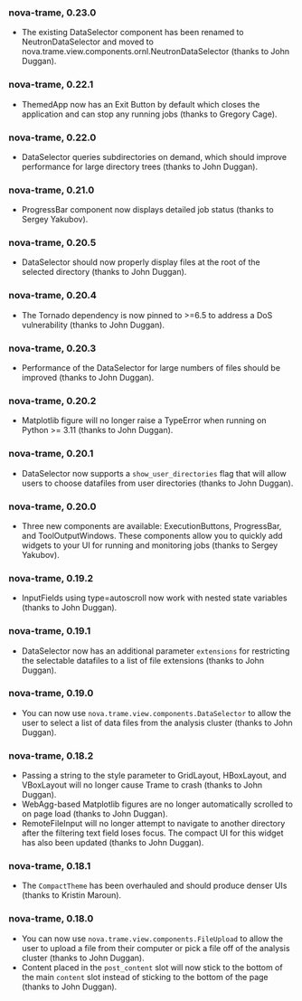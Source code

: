 ### nova-trame, 0.23.0

* The existing DataSelector component has been renamed to NeutronDataSelector and moved to nova.trame.view.components.ornl.NeutronDataSelector (thanks to John Duggan).

### nova-trame, 0.22.1

* ThemedApp now has an Exit Button by default which closes the application and can stop any running jobs (thanks to Gregory Cage).

### nova-trame, 0.22.0

* DataSelector queries subdirectories on demand, which should improve performance for large directory trees (thanks to John Duggan).

### nova-trame, 0.21.0

* ProgressBar component now displays detailed job status (thanks to Sergey Yakubov).

### nova-trame, 0.20.5

* DataSelector should now properly display files at the root of the selected directory (thanks to John Duggan).

### nova-trame, 0.20.4

* The Tornado dependency is now pinned to >=6.5 to address a DoS vulnerability (thanks to John Duggan).

### nova-trame, 0.20.3

* Performance of the DataSelector for large numbers of files should be improved (thanks to John Duggan).

### nova-trame, 0.20.2

* Matplotlib figure will no longer raise a TypeError when running on Python >= 3.11 (thanks to John Duggan).

### nova-trame, 0.20.1

* DataSelector now supports a `show_user_directories` flag that will allow users to choose datafiles from user directories (thanks to John Duggan).

### nova-trame, 0.20.0

* Three new components are available: ExecutionButtons, ProgressBar, and ToolOutputWindows. These components allow you to quickly add widgets to your UI for running and monitoring jobs (thanks to Sergey Yakubov).

### nova-trame, 0.19.2

* InputFields using type=autoscroll now work with nested state variables (thanks to John Duggan).

### nova-trame, 0.19.1

* DataSelector now has an additional parameter `extensions` for restricting the selectable datafiles to a list of file extensions (thanks to John Duggan).

### nova-trame, 0.19.0

* You can now use `nova.trame.view.components.DataSelector` to allow the user to select a list of data files from the analysis cluster (thanks to John Duggan).

### nova-trame, 0.18.2

* Passing a string to the style parameter to GridLayout, HBoxLayout, and VBoxLayout will no longer cause Trame to crash (thanks to John Duggan).
* WebAgg-based Matplotlib figures are no longer automatically scrolled to on page load (thanks to John Duggan).
* RemoteFileInput will no longer attempt to navigate to another directory after the filtering text field loses focus. The compact UI for this widget has also been updated (thanks to John Duggan).

### nova-trame, 0.18.1

* The `CompactTheme` has been overhauled and should produce denser UIs (thanks to Kristin Maroun).

### nova-trame, 0.18.0

* You can now use `nova.trame.view.components.FileUpload` to allow the user to upload a file from their computer or pick a file off of the analysis cluster (thanks to John Duggan).
* Content placed in the `post_content` slot will now stick to the bottom of the main `content` slot instead of sticking to the bottom of the page (thanks to John Duggan).

